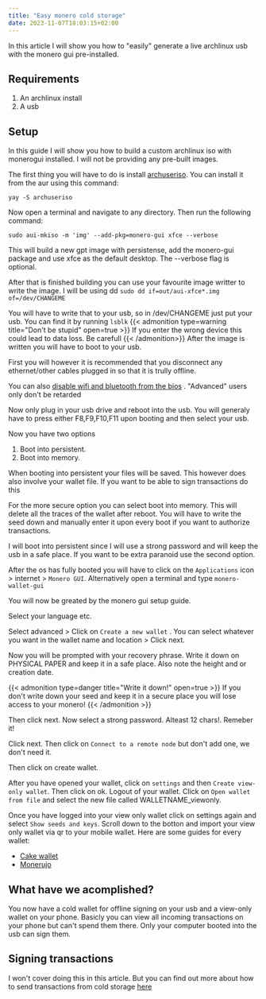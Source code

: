 ```yaml
---
title: "Easy monero cold storage"
date: 2023-11-07T18:03:15+02:00
---
```


In this article I will show you how to "easily" generate a live archlinux usb with the monero gui pre-installed.

## Requirements

1. An archlinux install 
2. A usb

## Setup
In this guide I will show you how to build a custom archlinux iso with monerogui installed. I will not be providing any pre-built images.

The first thing you will have to do is install [archuseriso](https://github.com/laurent85v/archuseriso). You can install it from the aur using this command:

`yay -S archuseriso`

Now open a terminal and navigate to any directory. Then run the following command:

`sudo aui-mkiso -m 'img' --add-pkg=monero-gui xfce --verbose`

This will build a new gpt image with persistense, add the monero-gui package and use xfce as the default desktop. The --verbose flag is optional.

After that is finished building you can use your favourite image writter to write the image. I will be using dd 
`sudo dd if=out/aui-xfce*.img of=/dev/CHANGEME`

You will have to write that to your usb, so in /dev/CHANGEME just put your usb. You can find it by running `lsblk`
{{< admonition type=warning title="Don't be stupid" open=true >}}
If you enter the wrong device this could lead to data loss. Be carefull
{{< /admonition>}}
After the image is written you will have to boot to your usb. 

First you will however it is recommended that you disconnect any ethernet/other cables plugged in so that it is trully offline.

You can also [disable wifi and bluetooth from the bios](https://www.google.com/search?q=disable+wifi+and+bluetooth+bios) . "Advanced" users only don't be retarded

Now only plug in your usb drive and reboot into the usb. You will generaly have to press either F8,F9,F10,F11 upon booting and then select your usb.

Now you have two options
1. Boot into persistent.
2. Boot into memory. 

When booting into persistent your files will be saved. This however does also involve your wallet file. If you want to be able to sign transactions do this

For the more secure option you can select boot into memory. This will delete all the traces of the wallet after reboot. You will have to write the seed down and manually enter it upon every boot if you want to authorize transactions. 

I will boot into persistent since I will use a strong password and will keep the usb in a safe place. If you want to be extra paranoid use the second option.

After the os has fully booted you will have to click on the `Applications` icon > internet > `Monero GUI`. Alternatively open a terminal and type `monero-wallet-gui`

You will now be greated by the monero gui setup guide.

Select your language etc. 

Select advanced > Click on `Create a new wallet` . You can select whatever you want in the wallet name and location > Click next.

Now you will be prompted with your recovery phrase. Write it down on PHYSICAL PAPER and keep it in a safe place. Also note the height and or creation date.

{{< admonition type=danger title="Write it down!" open=true >}}
If you don't write down your seed and keep it in a secure place you will lose access to your monero!
{{< /admonition >}}

Then click next. Now select a strong password. Alteast 12 chars!. Remeber it!

Click next. Then click on `Connect to a remote node` but don't add one, we don't need it.

Then click on create wallet.

After you have opened your wallet, click on `settings` and then `Create view-only wallet`. Then click on ok. Logout of your wallet. Click on `Open wallet from file` and select the new file called WALLETNAME_viewonly.

Once you have logged into your view only wallet click on settings again and select `Show seeds and keys`. Scroll down to the botton and import your view only wallet via qr to your mobile wallet. Here are some guides for every wallet:

- [Cake wallet](https://guides.cakewallet.com/docs/basic-features/restore-wallet-from-qr-code/)
- [Monerujo](https://www.monerujo.io/resources/monerujo_manual.html)

## What have we acomplished?

You now have a cold wallet for offline signing on your usb and a view-only wallet on your phone. Basicly you can view all incoming transactions on your phone but can't spend them there. Only your computer booted into the usb can sign them.

## Signing transactions

I won't cover doing this in this article. But you can find out more about how to send transactions from cold storage [here](https://monerodocs.org/cold-storage/offline-transaction-signing/)

